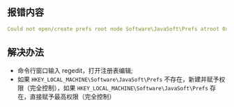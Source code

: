 ## 报错内容
```yml
Could not open/create prefs root node Software\JavaSoft\Prefs atroot 0x80000002. Windows RegCreateKeyEx(...) returned error code 5
```
## 解决办法
- 命令行窗口输入 regedit，打开注册表编辑;
- 如果 `HKEY_LOCAL_MACHINE\Software\JavaSoft\Prefs` 不存在，新建并赋予权限（完全控制），如果 `HKEY_LOCAL_MACHINE\Software\JavaSoft\Prefs` 存在，直接赋予最高权限（完全控制）